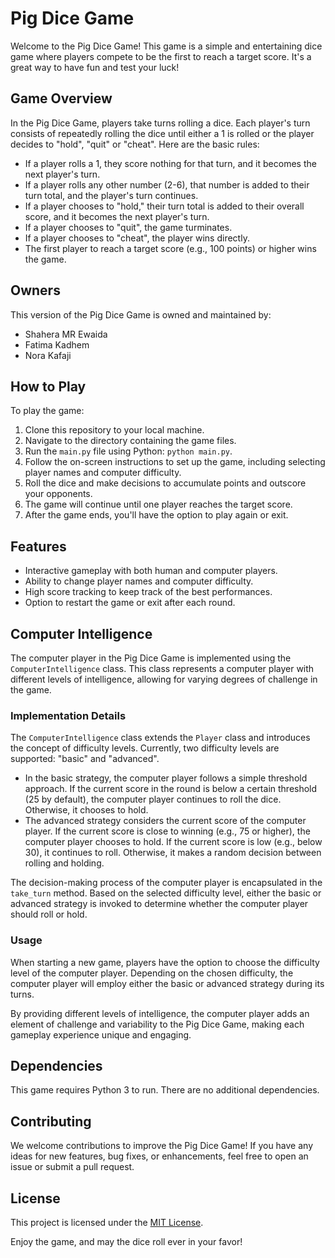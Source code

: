 # Pig Dice Game

Welcome to the Pig Dice Game! This game is a simple and entertaining dice game where players compete to be the first to reach a target score. It's a great way to have fun and test your luck!

## Game Overview

In the Pig Dice Game, players take turns rolling a dice. Each player's turn consists of repeatedly rolling the dice until either a 1 is rolled or the player decides to "hold", "quit" or "cheat". Here are the basic rules:

- If a player rolls a 1, they score nothing for that turn, and it becomes the next player's turn.
- If a player rolls any other number (2-6), that number is added to their turn total, and the player's turn continues.
- If a player chooses to "hold," their turn total is added to their overall score, and it becomes the next player's turn.
- If a player chooses to "quit", the game turminates.
- If a player chooses to "cheat", the player wins directly.
- The first player to reach a target score (e.g., 100 points) or higher wins the game.

## Owners

This version of the Pig Dice Game is owned and maintained by:

- Shahera MR Ewaida
- Fatima Kadhem
- Nora Kafaji

## How to Play

To play the game:

1. Clone this repository to your local machine.
2. Navigate to the directory containing the game files.
3. Run the `main.py` file using Python: `python main.py`.
4. Follow the on-screen instructions to set up the game, including selecting player names and computer difficulty.
5. Roll the dice and make decisions to accumulate points and outscore your opponents.
6. The game will continue until one player reaches the target score.
7. After the game ends, you'll have the option to play again or exit.

## Features

- Interactive gameplay with both human and computer players.
- Ability to change player names and computer difficulty.
- High score tracking to keep track of the best performances.
- Option to restart the game or exit after each round.

## Computer Intelligence

The computer player in the Pig Dice Game is implemented using the `ComputerIntelligence` class. This class represents a computer player with different levels of intelligence, allowing for varying degrees of challenge in the game.

### Implementation Details

The `ComputerIntelligence` class extends the `Player` class and introduces the concept of difficulty levels. Currently, two difficulty levels are supported: "basic" and "advanced".

- In the basic strategy, the computer player follows a simple threshold approach. If the current score in the round is below a certain threshold (25 by default), the computer player continues to roll the dice. Otherwise, it chooses to hold.
- The advanced strategy considers the current score of the computer player. If the current score is close to winning (e.g., 75 or higher), the computer player chooses to hold. If the current score is low (e.g., below 30), it continues to roll. Otherwise, it makes a random decision between rolling and holding.

The decision-making process of the computer player is encapsulated in the `take_turn` method. Based on the selected difficulty level, either the basic or advanced strategy is invoked to determine whether the computer player should roll or hold.

### Usage

When starting a new game, players have the option to choose the difficulty level of the computer player. Depending on the chosen difficulty, the computer player will employ either the basic or advanced strategy during its turns.

By providing different levels of intelligence, the computer player adds an element of challenge and variability to the Pig Dice Game, making each gameplay experience unique and engaging.


## Dependencies

This game requires Python 3 to run. There are no additional dependencies.

## Contributing

We welcome contributions to improve the Pig Dice Game! If you have any ideas for new features, bug fixes, or enhancements, feel free to open an issue or submit a pull request.

## License

This project is licensed under the [MIT License](LICENSE).

Enjoy the game, and may the dice roll ever in your favor!
